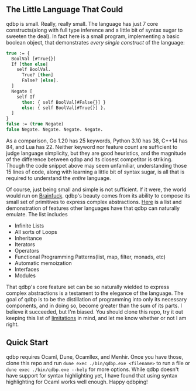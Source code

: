## The Little Language That Could

qdbp is small. Really, really small. The language has just 7 core constructs(along with full type inference and a little bit of syntax sugar to sweeten the deal). In fact here is a small program, implementing a basic boolean object, that demonstrates *every single construct* of the language:
```ocaml
true := {
  BoolVal [#True{}]
  If [then else|
    self BoolVal.
      True? [then]
      False? [else].
  ]
  Negate [
    self If
      then: { self BoolVal[#False{}] }
      else: { self BoolVal[#True{}] }.
  ]
}
false := (true Negate)
false Negate. Negate. Negate. Negate.
```
As a comparison, Go 1.20 has 25 keywords, Python 3.10 has 38, C++14 has 84, and Lua has 22. Neither keyword nor feature count are sufficient to judge language simplicity, but they are good heuristics, and the magnitude of the difference between qdbp and its closest competitor is striking. Though the code snippet above may seem unfamiliar, understanding those 15 lines of code, along with learning a little bit of syntax sugar, is all that is required to understand the *entire* language.

Of course, just being small and simple is not sufficient. If it were, the world would run on [Brainfuck](https://en.wikipedia.org/wiki/Brainfuck). qdbp's beauty comes from its ability to compose its small set of primitives to express complex abstractions. [Here](doc/DEMO.md) is a list and demonstration of features other languages have that qdbp can naturally emulate. The list includes

- Infinite Lists
- All sorts of Loops
- Inheritance
- Iterators
- Operators
- Functional Programming Patterns(list, map, filter, monads, etc)
- Automatic memoization
- Interfaces
- Modules

That qdbp's core feature set can be so naturally wielded to express complex abstractions is a testament to the elegance of the language. The goal of qdbp is to be the distillation of programming into only its necessary components, and in doing so, become greater than the sum of its parts. I believe it succeeded, but I'm biased. You should clone this repo, try it out keeping this list of [limitations](doc/LIMITATIONS.md) in mind, and let me know whether or not I am right.

## Quick Start

qdbp requires Ocaml, Dune, Ocamllex, and Menhir. Once you have those, clone this repo and run `dune exec ./bin/qdbp.exe <filename>` to run a file or `dune exec ./bin/qdbp.exe --help` for more options. While qdbp doesn't have support for syntax highlighting yet, I have found that using syntax highlighting for Ocaml works well enough. Happy qdbping!

